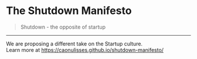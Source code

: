 # The Shutdown Manifesto

> Shutdown - the opposite of startup

---

We are proposing a different take on the Startup culture.  
Learn more at https://caonulisses.github.io/shutdown-manifesto/
